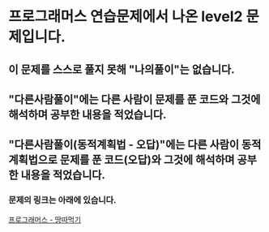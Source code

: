# 프로그래머스 연습문제에서 나온 level2 문제입니다.
## 이 문제를 스스로 풀지 못해 "나의풀이"는 없습니다.
## "다른사람풀이"에는 다른 사람이 문제를 푼 코드와 그것에 해석하며 공부한 내용을 적었습니다.
## "다른사람풀이(동적계획법 - 오답)"에는 다른 사람이 동적계획법으로 문제를 푼 코드(오답)와 그것에 해석하며 공부한 내용을 적었습니다.
### 문제의 링크는 아래에 있습니다.
<a href="https://programmers.co.kr/learn/courses/30/lessons/12913" target="_blank">프로그래머스 - 땅따먹기</a>
